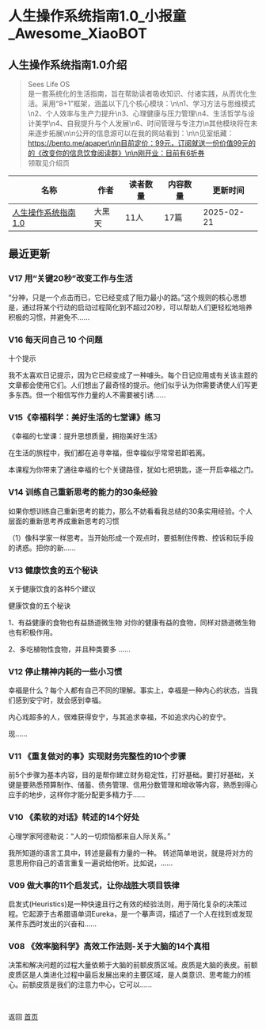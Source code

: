 # 人生操作系统指南1.0_小报童_Awesome_XiaoBOT

## 人生操作系统指南1.0介绍
> Sees Life OS  
是一套系统化的生活指南，旨在帮助读者吸收知识、付诸实践，从而优化生活。采用“8+1”框架，涵盖以下几个核心模块：\n\n1、学习方法与思维模式\n2、个人效率与生产力提升\n3、心理健康与压力管理\n4、生活哲学与设计美学\n4、自我提升与个人发展\n6、时间管理与专注力\n其他模块将在未来逐步拓展\n\n公开的信息源可以在我的网站看到：\n\n见室纸藏：https://bento.me/apaper\n\n目前定价：99元，订阅就送一份价值99元的的《改变你的信息饮食阅读群》\n\n刚开业：目前有6折券  
领取见介绍页  
  


|名称|作者|读者数量|内容数量|更新时间|
|---|---|---|---|---|
|[人生操作系统指南1.0](https://xiaobot.net/p/LifeOS?refer=0b133df9-27dc-423b-8101-639049001c13)|大黑天|11人|17篇|2025-02-21|

## 最近更新
### V17 用“关键20秒”改变工作与生活

“分神，只是一个点击而已，它已经变成了阻力最小的路。”这个规则的核心思想是，通过将某个行动的启动过程简化到不超过20秒，可以帮助人们更轻松地培养积极的习惯，并避免不......

### V16 每天问自己 10 个问题

十个提示

我不太喜欢日记提示，因为它已经变成了一种噱头。每个日记应用或有关该主题的文章都会使用它们。人们想出了最奇怪的提示。他们似乎认为你需要诱使人们写更多东西。但一个相信写作力量的人不需要被引诱......

### V15《幸福科学：美好生活的七堂课》练习

《幸福的七堂课：提升思想质量，拥抱美好生活》

在生活的旅程中，我们都在追寻幸福，但幸福似乎常常若即若离。

本课程为你带来了通往幸福的七个关键路径，犹如七把钥匙，逐一开启幸福之门。

### V14 训练自己重新思考的能力的30条经验

如果你想训练自己重新思考的能力，那么不妨看看我总结的30条实用经验。个人层面的重新思考养成重新思考的习惯

（1）像科学家一样思考。当开始形成一个观点时，要抵制住传教、控诉和玩手段的诱惑。把你的新......

### V13 健康饮食的五个秘诀

关于健康饮食的各种5个建议

健康饮食的五个秘诀

1、有益健康的食物也有益肠道微生物 对你的健康有益的食物，同样对肠道微生物也有积极作用。

2、多吃植物性食物，并且种类要多 ......

### V12 停止精神内耗的一些小习惯

幸福是什么？每个人都有自己不同的理解。事实上，幸福是一种内心的状态，当我们感到安宁时，就会感到幸福。

内心戏超多的人，很难获得安宁，与其追求幸福，不如追求内心的安宁。

现......

### V11 《重复做对的事》实现财务完整性的10个步骤

前5个步骤为基本内容，目的是帮你建立财务稳定性，打好基础。要打好基础，关键是要熟悉预算制作、储蓄、债务管理、信用分数管理和增收等内容，熟悉到得心应手的地步，这样你才能分配更多精力于......

### V10 《柔软的对话》转述的14个好处

心理学家阿德勒说：“人的一切烦恼都来自人际关系。”

我所知道的语言工具中，转述是最有力量的一种。 转述简单地说，就是将对方的意思用你自己的语言重复一遍说给他听。比如说，......

### V09 做大事的11个启发式，让你战胜大项目铁律

启发式(Heuristics)是一种快速且行之有效的经验法则，用于简化复杂的决策过程。它起源于古希腊语单词Eureka，是一个摹声词，描述了一个人在找到或发现某件东西时发出的兴奋和......

### V08 《效率脑科学》高效工作法则-关于大脑的14个真相

决策和解决问题的过程大量依赖于大脑的前额皮质区域。皮质是大脑的表皮。前额皮质区是人类进化过程中最后发展出来的主要区域，是人类意识、思考能力的核心。前额皮质是我们的注意力中心，它可以......


<a href="https://github.com/Reno9527/awesome-xiaobot" style="color: white; text-decoration: none;">awesome-xiaobot</a>

返回 [首页](../README.md)
